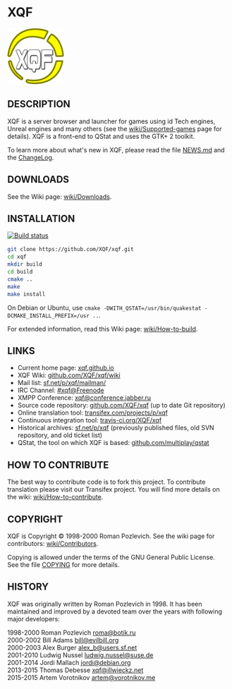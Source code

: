 XQF
===

![XQF logo](pixmaps/128x128/xqf.png)

DESCRIPTION
-----------

XQF is a server browser and launcher for games using id Tech engines, Unreal engines and many others (see the [wiki/Supported-games](https://github.com/XQF/xqf/wiki/Supported-games) page for details). XQF is a front-end to QStat and uses the GTK+ 2 toolkit.

To learn more about what's new in XQF, please read the file [NEWS.md](NEWS.md) and the [ChangeLog](ChangeLog).


DOWNLOADS
---------

See the Wiki page: [wiki/Downloads](https://github.com/XQF/xqf/wiki/Downloads).


INSTALLATION
------------

[![Build status](https://travis-ci.org/XQF/xqf.svg?branch=master)](https://travis-ci.org/XQF/xqf)

```sh
git clone https://github.com/XQF/xqf.git
cd xqf
mkdir build
cd build
cmake ..
make
make install
```

On Debian or Ubuntu, use ``cmake -DWITH_QSTAT=/usr/bin/quakestat -DCMAKE_INSTALL_PREFIX=/usr ..``.

For extended information, read this Wiki page: [wiki/How-to-build](https://github.com/XQF/xqf/wiki/How-to-build).


LINKS
-----

* Current home page: [xqf.github.io](http://xqf.github.io)
* XQF Wiki: [github.com/XQF/xqf/wiki](https://github.com/XQF/xqf/wiki)
* Mail list: [sf.net/p/xqf/mailman/](https://sourceforge.net/p/xqf/mailman/)
* IRC Channel: [#xqf@Freenode](irc://chat.freenode.net/xqf)
* XMPP Conference: [xqf@conference.jabber.ru](xmpp://xqf@conference.jabber.ru?join)
* Source code repository: [github.com/XQF/xqf](https://github.com/XQF/xqf/) (up to date Git repository)
* Online translation tool: [transifex.com/projects/p/xqf](https://www.transifex.com/projects/p/xqf/)
* Continuous integration tool: [travis-ci.org/XQF/xqf](https://travis-ci.org/XQF/xqf)
* Historical archives: [sf.net/p/xqf](https://sourceforge.net/projects/xqf/) (previously published files, old SVN repository, and old ticket list)
* QStat, the tool on which XQF is based: [github.com/multiplay/qstat](https://github.com/multiplay/qstat)


HOW TO CONTRIBUTE
-----------------

The best way to contribute code is to fork this project. To contribute translation please visit our Transifex project. You will find more details on the wiki: [wiki/How-to-contribute](https://github.com/XQF/xqf/wiki/How-to-contribute).


COPYRIGHT
---------

XQF is Copyright © 1998-2000 Roman Pozlevich.
See the wiki page for contributors: [wiki/Contributors](https://github.com/XQF/xqf/wiki/Contributors).

Copying is allowed under the terms of the GNU General Public License.  
See the file [COPYING](COPYING) for more details.


HISTORY
-------

XQF was originally written by Roman Pozlevich in 1998. It has been maintained and improved by a devoted team over the years with following major developers:

1998-2000 Roman Pozlevich <roma@botik.ru>  
2000-2002 Bill Adams <bill@evilbill.org>  
2000-2003 Alex Burger <alex_b@users.sf.net>  
2001-2010 Ludwig Nussel <ludwig.nussel@suse.de>  
2001-2014 Jordi Mallach <jordi@debian.org>  
2013-2015 Thomas Debesse <xqf@illwieckz.net>  
2015-2015 Artem Vorotnikov <artem@vorotnikov.me>
